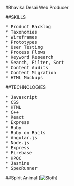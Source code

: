 #Bhavika Desai
Web Producer

##SKILLS
<pre>
* Product Backlog
* Taxonomies
* Wireframes
* Prototypes
* User Testing
* Process Flows
* Keyword Research
* Search, Filter, Sort
* Content Audits
* Content Migration
* HTML Mockups
</pre>

##TECHNOLOGIES
<pre>
* Javascript
* CSS
* HTML
* C++
* React
* Express
* Ruby
* Ruby on Rails
* Angular.js
* Node.js
* Express
* Firebase
* HPQC
* Jasmine
* SpecRunner
</pre>


##Spirit Animal
[![Sloth](http://media3.s-nbcnews.com/i/newscms/2016_04/946301/rescued-sloth-today-160125-tease_25074d11666e97054ddf8544c9dca45a.jpg)]
